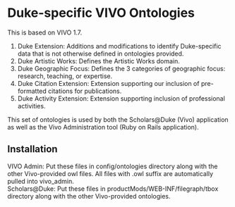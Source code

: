# Duke-specific VIVO Ontologies

This is based on VIVO 1.7.

1. Duke Extension:  Additions and modifications to identify Duke-specific data that is not otherwise defined in ontologies provided.
2. Duke Artistic Works:  Defines the Artistic Works domain.
3. Duke Geographic Focus:  Defines the 3 categories of geographic focus: research, teaching, or expertise.
4. Duke Citation Extension: Extension supporting our inclusion of pre-formatted citations for publications.
5. Duke Activity Extension: Extension supporting inclusion of professional activities.

This set of ontologies is used by both the Scholars@Duke (Vivo) application as well as the Vivo Administration tool (Ruby on Rails application).

## Installation

VIVO Admin: Put these files in config/ontologies directory along with the other Vivo-provided owl files.  All files with .owl suffix are automatically pulled into vivo_admin.  
Scholars@Duke: Put these files in productMods/WEB-INF/filegraph/tbox directory along with the other Vivo-provided ontologies.

